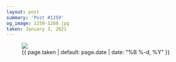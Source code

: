 ```yaml
---
layout: post
summary: 'Post #1259'
og_image: 1259-1280.jpg
taken: January 3, 2021
---
```


<figure class="post">
<img sizes="(min-width: 700px) 50vw, calc(100vw - 2rem)" src="{{ site.assets_url }}/1259-640.jpg" srcset="{{ site.assets_url }}/1259-320.jpg 320w, {{ site.assets_url }}/1259-640.jpg 640w, {{ site.assets_url }}/1259-960.jpg 960w, {{ site.assets_url }}/1259-1280.jpg 1280w"/>
<figcaption>
<time>{{ page.taken | default: page.date | date: "%B %-d, %Y" }}</time>
</figcaption>
</figure>
